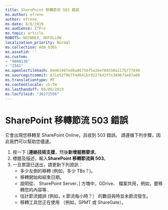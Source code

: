 ```yaml
---
title: SharePoint 移轉節流 503 錯誤
ms.author: efrene
author: efrene
ms.date: 8/8/2019
ms.audience: ITPro
ms.topic: article
ROBOTS: NOINDEX, NOFOLLOW
localization_priority: Normal
ms.collection: Adm_O365
ms.assetid: ''
ms.custom:
- "9000136"
- "2541"
ms.openlocfilehash: 8d46340fed8a86756f5e2bef04550a117b777690
ms.sourcegitcommit: 631e527967f4d641bc9227642ffe38967ae87a00
ms.translationtype: MT
ms.contentlocale: zh-TW
ms.lasthandoff: 08/09/2019
ms.locfileid: "36271556"
---
```

# <a name="sharepoint-migration-throttling-with-503-errors"></a>SharePoint 移轉節流 503 錯誤

它會出現您移轉至 SharePoint Online，且收到 503 錯誤。 請遵循下列步驟，因此我們可以幫助您儘速。 

1. 按一下 [**連絡技術支援**，然後**新增服務要求**。
2. 標題及描述，輸入**SharePoint 移轉節流與 503**。
3. 一旦票證已送出，請更新下列資訊：
    - 多少左側的移轉 (例如，多少 TBs？)。
    - 移轉開始和結束日期。
    - 說明從、 SharePoint Server、] 方塊中，GDrive、 檔案共用，例如，要移轉您的內容等..
    - 估計節流錯誤 (例如，x 節流每小時？） 的數目與時並未節流發生。
    - 移轉工具您正在使用 （例如，SPMT 或 ShareGate）。


